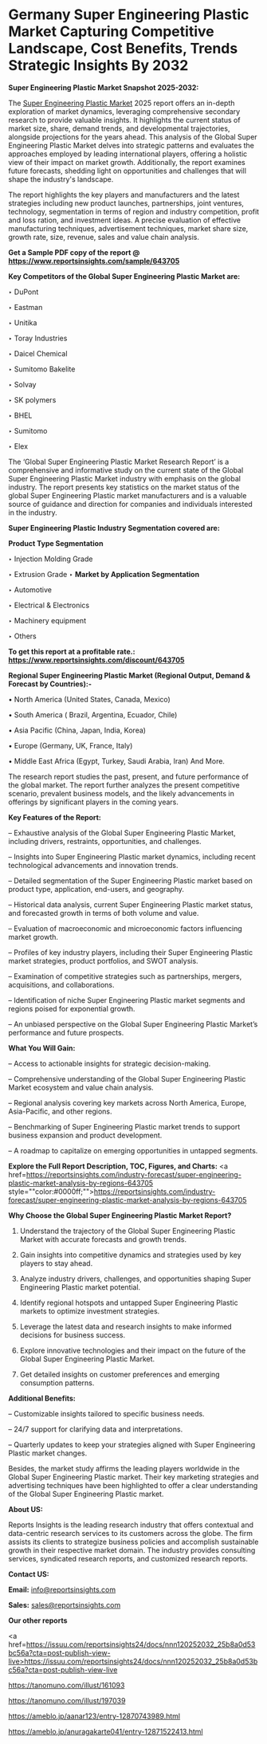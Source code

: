 # Germany Super Engineering Plastic Market Capturing Competitive Landscape, Cost Benefits, Trends Strategic Insights By 2032

<strong>Super Engineering Plastic Market Snapshot 2025-2032:</strong>

The <a href=https://www.reportsinsights.com/sample/643705>Super Engineering Plastic Market</a> 2025 report offers an in-depth exploration of market dynamics, leveraging comprehensive secondary research to provide valuable insights. It highlights the current status of market size, share, demand trends, and developmental trajectories, alongside projections for the years ahead. This analysis of the Global Super Engineering Plastic Market delves into strategic patterns and evaluates the approaches employed by leading international players, offering a holistic view of their impact on market growth. Additionally, the report examines future forecasts, shedding light on opportunities and challenges that will shape the industry's landscape.

The report highlights the key players and manufacturers and the latest strategies including new product launches, partnerships, joint ventures, technology, segmentation in terms of region and industry competition, profit and loss ration, and investment ideas. A precise evaluation of effective manufacturing techniques, advertisement techniques, market share size, growth rate, size, revenue, sales and value chain analysis.

<strong>Get a Sample PDF copy of the report @ <a href=https://www.reportsinsights.com/sample/643705 style=color:#0000ff;>https://www.reportsinsights.com/sample/643705</a></strong>

<strong>Key Competitors of the Global Super Engineering Plastic Market are:</strong>

‣ DuPont

‣ Eastman

‣ Unitika

‣ Toray Industries

‣ Daicel Chemical

‣ Sumitomo Bakelite

‣ Solvay

‣ SK polymers

‣ BHEL

‣ Sumitomo

‣ Elex

The ‘Global Super Engineering Plastic Market Research Report’ is a comprehensive and informative study on the current state of the Global Super Engineering Plastic Market industry with emphasis on the global industry. The report presents key statistics on the market status of the global Super Engineering Plastic market manufacturers and is a valuable source of guidance and direction for companies and individuals interested in the industry.

<strong>Super Engineering Plastic Industry Segmentation covered are:</strong>

<strong>Product Type Segmentation</strong>

‣ Injection Molding Grade

‣ Extrusion Grade
‣ 
<strong>Market by Application Segmentation</strong>

‣ Automotive

‣ Electrical & Electronics

‣ Machinery equipment

‣ Others

<strong>To get this report at a profitable rate.: <a href=https://www.reportsinsights.com/discount/643705 style=color:#0000ff;>https://www.reportsinsights.com/discount/643705</a></strong>

<strong>Regional Super Engineering Plastic Market (Regional Output, Demand &amp; Forecast by Countries):-</strong>

• North America (United States, Canada, Mexico)

• South America ( Brazil, Argentina, Ecuador, Chile)

• Asia Pacific (China, Japan, India, Korea)

• Europe (Germany, UK, France, Italy)

• Middle East Africa (Egypt, Turkey, Saudi Arabia, Iran) And More.

The research report studies the past, present, and future performance of the global market. The report further analyzes the present competitive scenario, prevalent business models, and the likely advancements in offerings by significant players in the coming years.

<strong>Key Features of the Report:</strong>

– Exhaustive analysis of the Global Super Engineering Plastic Market, including drivers, restraints, opportunities, and challenges.

– Insights into Super Engineering Plastic market dynamics, including recent technological advancements and innovation trends.

– Detailed segmentation of the Super Engineering Plastic market based on product type, application, end-users, and geography.

– Historical data analysis, current Super Engineering Plastic market status, and forecasted growth in terms of both volume and value.

– Evaluation of macroeconomic and microeconomic factors influencing market growth.

– Profiles of key industry players, including their Super Engineering Plastic market strategies, product portfolios, and SWOT analysis.

– Examination of competitive strategies such as partnerships, mergers, acquisitions, and collaborations.

– Identification of niche Super Engineering Plastic market segments and regions poised for exponential growth.

– An unbiased perspective on the Global Super Engineering Plastic Market’s performance and future prospects.

<strong>What You Will Gain:</strong>

– Access to actionable insights for strategic decision-making.

– Comprehensive understanding of the Global Super Engineering Plastic Market ecosystem and value chain analysis.

– Regional analysis covering key markets across North America, Europe, Asia-Pacific, and other regions.

– Benchmarking of Super Engineering Plastic market trends to support business expansion and product development.

– A roadmap to capitalize on emerging opportunities in untapped segments.

<strong>Explore the Full Report Description, TOC, Figures, and Charts:</strong>
<a href=https://reportsinsights.com/industry-forecast/super-engineering-plastic-market-analysis-by-regions-643705 style=""color:#0000ff;"">https://reportsinsights.com/industry-forecast/super-engineering-plastic-market-analysis-by-regions-643705</a>

<strong>Why Choose the Global Super Engineering Plastic Market Report?</strong>

1. Understand the trajectory of the Global Super Engineering Plastic Market with accurate forecasts and growth trends.

2. Gain insights into competitive dynamics and strategies used by key players to stay ahead.

3. Analyze industry drivers, challenges, and opportunities shaping Super Engineering Plastic market potential.

4. Identify regional hotspots and untapped Super Engineering Plastic markets to optimize investment strategies.

5. Leverage the latest data and research insights to make informed decisions for business success.

6. Explore innovative technologies and their impact on the future of the Global Super Engineering Plastic Market.

7. Get detailed insights on customer preferences and emerging consumption patterns.

<strong>Additional Benefits:</strong>

– Customizable insights tailored to specific business needs.

– 24/7 support for clarifying data and interpretations.

– Quarterly updates to keep your strategies aligned with Super Engineering Plastic market changes.

Besides, the market study affirms the leading players worldwide in the Global Super Engineering Plastic market. Their key marketing strategies and advertising techniques have been highlighted to offer a clear understanding of the Global Super Engineering Plastic market.

<strong><strong>About US</strong>:</strong>

Reports Insights is the leading research industry that offers contextual and data-centric research services to its customers across the globe. The firm assists its clients to strategize business policies and accomplish sustainable growth in their respective market domain. The industry provides consulting services, syndicated research reports, and customized research reports.

<strong>Contact US:</strong>

<p class=><b>Email:</b> <a href=mailto:info@reportsinsights.com>info@reportsinsights.com</a></p>
<p class=><b>Sales:</b> <a href=mailto:sales@reportsinsights.com>sales@reportsinsights.com</a></p>

<strong>Our other reports</strong>

<a href=https://issuu.com/reportsinsights24/docs/nnn120252032_25b8a0d53bc56a?cta=post-publish-view-live>https://issuu.com/reportsinsights24/docs/nnn120252032_25b8a0d53bc56a?cta=post-publish-view-live</a>

<a href=https://tanomuno.com/illust/161093>https://tanomuno.com/illust/161093</a>

<a href=https://tanomuno.com/illust/197039>https://tanomuno.com/illust/197039</a>

<a href=https://ameblo.jp/aanar123/entry-12870743989.html>https://ameblo.jp/aanar123/entry-12870743989.html</a>

<a href=https://ameblo.jp/anuragakarte041/entry-12871522413.html>https://ameblo.jp/anuragakarte041/entry-12871522413.html</a>
